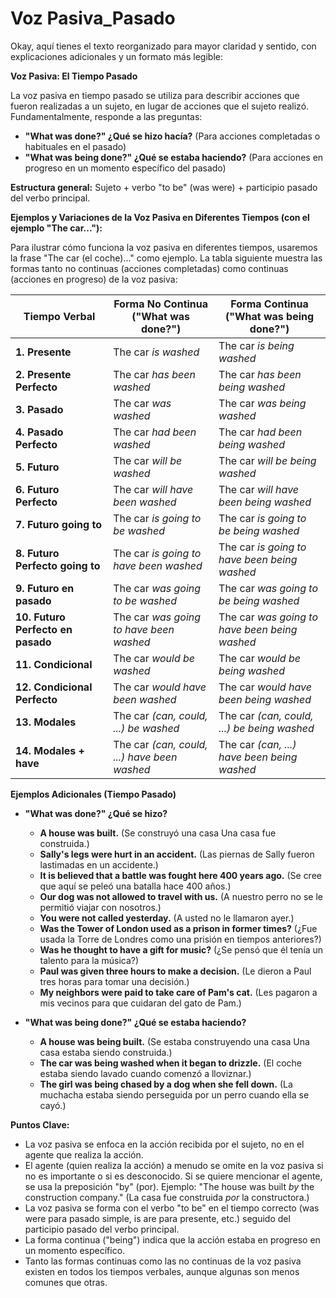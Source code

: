 # Voz Pasiva_Pasado

Okay, aquí tienes el texto reorganizado para mayor claridad y sentido, con explicaciones adicionales y un formato más legible:

**Voz Pasiva: El Tiempo Pasado**

La voz pasiva en tiempo pasado se utiliza para describir acciones que fueron realizadas a un sujeto, en lugar de acciones que el sujeto realizó.  Fundamentalmente, responde a las preguntas:

*   **"What was done?"   ¿Qué se hizo hacía?**  (Para acciones completadas o habituales en el pasado)
*   **"What was being done?"   ¿Qué se estaba haciendo?** (Para acciones en progreso en un momento específico del pasado)

**Estructura general:** Sujeto + verbo "to be" (was were) + participio pasado del verbo principal.

**Ejemplos y Variaciones de la Voz Pasiva en Diferentes Tiempos (con el ejemplo "The car..."):**

Para ilustrar cómo funciona la voz pasiva en diferentes tiempos, usaremos la frase "The car (el coche)..." como ejemplo.  La tabla siguiente muestra las formas tanto no continuas (acciones completadas) como continuas (acciones en progreso) de la voz pasiva:

| Tiempo Verbal      | Forma No Continua ("What was done?") | Forma Continua ("What was being done?") |
| ------------------ | -------------------------------------- | ---------------------------------------- |
| **1. Presente**    | The car *is washed*                   | The car *is being washed*                  |
| **2. Presente Perfecto** | The car *has been washed*              | The car *has been being washed*            |
| **3. Pasado**      | The car *was washed*                   | The car *was being washed*                  |
| **4. Pasado Perfecto** | The car *had been washed*              | The car *had been being washed*            |
| **5. Futuro**       | The car *will be washed*                | The car *will be being washed*               |
| **6. Futuro Perfecto** | The car *will have been washed*           | The car *will have been being washed*          |
| **7. Futuro    going to** | The car *is going to be washed*        | The car *is going to be being washed*       |
| **8. Futuro Perfecto    going to** | The car *is going to have been washed* | The car *is going to have been being washed* |
| **9. Futuro    en pasado** | The car *was going to be washed*       | The car *was going to be being washed*      |
| **10. Futuro Perfecto    en pasado**| The car *was going to have been washed*| The car *was going to have been being washed* |
| **11. Condicional** | The car *would be washed*              | The car *would be being washed*             |
| **12. Condicional Perfecto** | The car *would have been washed*         | The car *would have been being washed*        |
| **13. Modales**   | The car *(can, could, ...)* *be washed*  | The car *(can, could, ...)* *be being washed* |
| **14. Modales + have** | The car *(can, could, ...)* *have been washed* | The car *(can, ...)* *have been being washed* |

**Ejemplos Adicionales (Tiempo Pasado)**

*   **"What was done?"    ¿Qué se hizo?**
    *   **A house was built.** (Se construyó una casa   Una casa fue construida.)
    *   **Sally's legs were hurt in an accident.** (Las piernas de Sally fueron lastimadas en un accidente.)
    *   **It is believed that a battle was fought here 400 years ago.** (Se cree que aquí se peleó una batalla hace 400 años.)
    *   **Our dog was not allowed to travel with us.** (A nuestro perro no se le permitió viajar con nosotros.)
    *   **You were not called yesterday.** (A usted no le llamaron ayer.)
    *   **Was the Tower of London used as a prison in former times?** (¿Fue usada la Torre de Londres como una prisión en tiempos anteriores?)
    *   **Was he thought to have a gift for music?** (¿Se pensó que él tenía un talento para la música?)
    *   **Paul was given three hours to make a decision.** (Le dieron a Paul tres horas para tomar una decisión.)
    *   **My neighbors were paid to take care of Pam's cat.** (Les pagaron a mis vecinos para que cuidaran del gato de Pam.)

*   **"What was being done?"    ¿Qué se estaba haciendo?**
    *   **A house was being built.** (Se estaba construyendo una casa   Una casa estaba siendo construida.)
    *   **The car was being washed when it began to drizzle.** (El coche estaba siendo lavado cuando comenzó a lloviznar.)
    *   **The girl was being chased by a dog when she fell down.** (La muchacha estaba siendo perseguida por un perro cuando ella se cayó.)

**Puntos Clave:**

*   La voz pasiva se enfoca en la acción recibida por el sujeto, no en el agente que realiza la acción.
*   El agente (quien realiza la acción) a menudo se omite en la voz pasiva si no es importante o si es desconocido.  Si se quiere mencionar el agente, se usa la preposición "by" (por).  Ejemplo: "The house was built *by* the construction company." (La casa fue construida *por* la constructora.)
*   La voz pasiva se forma con el verbo "to be" en el tiempo correcto (was were para pasado simple, is are para presente, etc.) seguido del participio pasado del verbo principal.
*   La forma continua ("being") indica que la acción estaba en progreso en un momento específico.
*   Tanto las formas continuas como las no continuas de la voz pasiva existen en todos los tiempos verbales, aunque algunas son menos comunes que otras.
